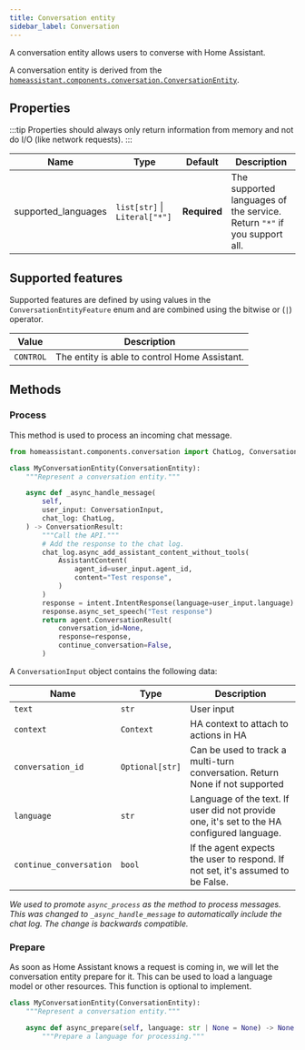 ```yaml
---
title: Conversation entity
sidebar_label: Conversation
---
```


A conversation entity allows users to converse with Home Assistant.

A conversation entity is derived from the  [`homeassistant.components.conversation.ConversationEntity`](https://github.com/home-assistant/core/blob/dev/homeassistant/components/conversation/entity.py).

## Properties

:::tip
Properties should always only return information from memory and not do I/O (like network requests).
:::

| Name | Type | Default | Description
| ---- | ---- | ------- | -----------
| supported_languages | `list[str]` \| `Literal["*"]` | **Required** | The supported languages of the service. Return `"*"` if you support all.

## Supported features

Supported features are defined by using values in the `ConversationEntityFeature` enum
and are combined using the bitwise or (`|`) operator.

| Value                      | Description
| -------------------------- | -------------------------------------------------------------------------------------------
| `CONTROL`       | The entity is able to control Home Assistant.

## Methods

### Process

This method is used to process an incoming chat message.

```python
from homeassistant.components.conversation import ChatLog, ConversationEntity

class MyConversationEntity(ConversationEntity):
    """Represent a conversation entity."""

    async def _async_handle_message(
        self,
        user_input: ConversationInput,
        chat_log: ChatLog,
    ) -> ConversationResult:
        """Call the API."""
        # Add the response to the chat log.
        chat_log.async_add_assistant_content_without_tools(
            AssistantContent(
                agent_id=user_input.agent_id,
                content="Test response",
            )
        )
        response = intent.IntentResponse(language=user_input.language)
        response.async_set_speech("Test response")
        return agent.ConversationResult(
            conversation_id=None,
            response=response,
            continue_conversation=False,
        )
```

A `ConversationInput` object contains the following data:

| Name | Type | Description
| ---- | ---- | -----------
| `text` | `str` | User input
| `context` | `Context` | HA context to attach to actions in HA
| `conversation_id` | `Optional[str]` | Can be used to track a multi-turn conversation. Return None if not supported
| `language` | `str` | Language of the text. If user did not provide one, it's set to the HA configured language.
| `continue_conversation` | `bool` | If the agent expects the user to respond. If not set, it's assumed to be False.

_We used to promote `async_process` as the method to process messages. This was changed to `_async_handle_message` to automatically include the chat log. The change is backwards compatible._

### Prepare

As soon as Home Assistant knows a request is coming in, we will let the conversation entity prepare for it. This can be used to load a language model or other resources. This function is optional to implement.

```python
class MyConversationEntity(ConversationEntity):
    """Represent a conversation entity."""

    async def async_prepare(self, language: str | None = None) -> None:
        """Prepare a language for processing."""
```
